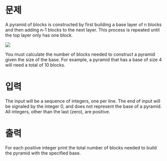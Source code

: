 # 문제

A pyramid of blocks is constructed by first building a base layer of n blocks and then adding n-1 blocks to the next layer. This process is repeated until the top layer only has one block.

<img src = "https://upload.acmicpc.net/48ff31aa-5aeb-4608-b36d-88ce8d638750/-/preview/">

You must calculate the number of blocks needed to construct a pyramid given the size of the base. For example, a pyramid that has a base of size 4 will need a total of 10 blocks.

# 입력

The input will be a sequence of integers, one per line. The end of input will be signaled by the integer 0, and does not represent the base of a pyramid. All integers, other than the last (zero), are positive.

# 출력

For each positive integer print the total number of blocks needed to build the pyramid with the specified base.
